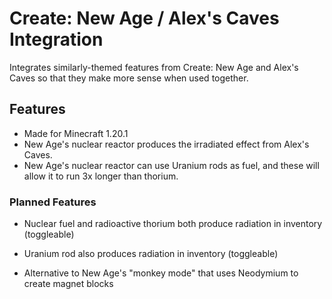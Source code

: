 # Create: New Age / Alex's Caves Integration
Integrates similarly-themed features from Create: New Age and Alex's Caves so that they make more sense when used together.

## Features
- Made for Minecraft 1.20.1
- New Age's nuclear reactor produces the irradiated effect from Alex's Caves.
- New Age's nuclear reactor can use Uranium rods as fuel, and these will allow it to run 3x longer than thorium.

### Planned Features
- Nuclear fuel and radioactive thorium both produce radiation in inventory (toggleable)
- Uranium rod also produces radiation in inventory (toggleable)

- Alternative to New Age's "monkey mode" that uses Neodymium to create magnet blocks